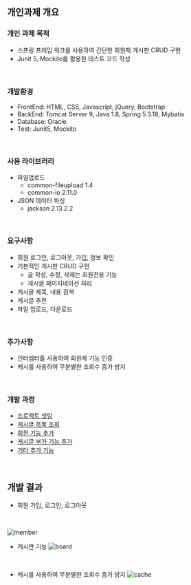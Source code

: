 ## 개인과제 개요

### 개인 과제 목적

- 스프링 프레임 워크를 사용하여 간단한 회원제 게시판 CRUD 구현
- Junit 5, Mockito를 활용한 테스트 코드 작성
<br>

### 개발환경

- FrontEnd: HTML, CSS, Javascript, jQuery, Bootstrap
- BackEnd: Tomcat Server 9, Java 1.8, Spring 5.3.18, Mybatis
- Database: Oracle
- Test: Junit5, Mockito  
<br>

### 사용 라이브러리

- 파일업로드
    - common-fileupload 1.4
    - common-io 2.11.0
- JSON 데이터 파싱
    - jackson 2.13.2.2  
<br>

### 요구사항

- 회원 로그인, 로그아웃, 가입, 정보 확인
- 기본적인 게시판 CRUD 구현
    - 글 작성, 수정, 삭제는 회원전용 기능
    - 게시글 페이지네이션 처리
- 게시글 제목, 내용 검색
- 게시글 추천
- 파일 업로드, 다운로드  
<br>

### 추가사항

- 인터셉터를 사용하여 회원제 기능 인증
- 캐시를 사용하여 무분별한 조회수 증가 방지  
<br>

### 개발 과정
- [프로젝트 셋팅](https://github.com/hlion17/kh_board_spring/issues/1)
- [게시글 목록 조회](https://github.com/hlion17/kh_board_spring/issues/2)
- [회원 기능 추가](https://github.com/hlion17/kh_board_spring/issues/3)
- [게시글 부가 기능 추가](https://github.com/hlion17/kh_board_spring/issues/4)
- [기타 추가 기능](https://github.com/hlion17/kh_board_spring/issues/5)
<br>

## 개발 결과
- 회원 가입, 로그인, 로그아웃  
<br>

![member](https://user-images.githubusercontent.com/89788111/172350781-16a5dc05-ec9b-429f-bba6-0e13aaef1daa.gif)
<br>

- 게시판 기능
![board](https://user-images.githubusercontent.com/89788111/172352080-d9af6022-5350-4401-bfac-7cea3970faa1.gif)
<br>

- 캐시를 사용하여 무분별한 조회수 증가 방지
![cache](https://user-images.githubusercontent.com/89788111/172353667-b15d1930-b5d6-4dcc-82cd-bc2baac45dac.gif)

